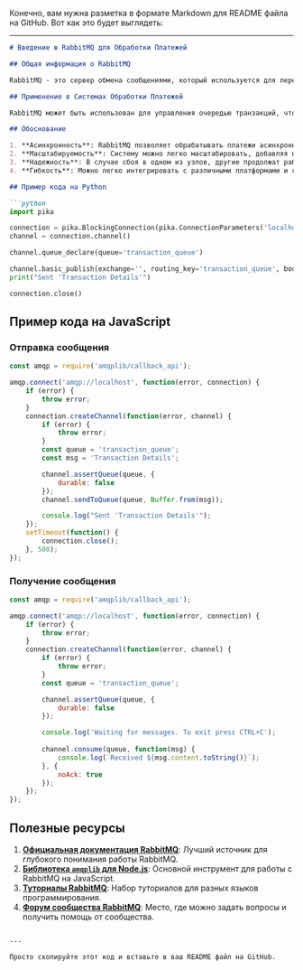 Конечно, вам нужна разметка в формате Markdown для README файла на GitHub. Вот как это будет выглядеть:

---

```markdown
# Введение в RabbitMQ для Обработки Платежей

## Общая информация о RabbitMQ

RabbitMQ - это сервер обмена сообщениями, который используется для передачи данных между различными компонентами системы. Он поддерживает множество протоколов обмена сообщениями и позволяет разрабатывать распределенные и отказоустойчивые системы.

## Применение в Системах Обработки Платежей

RabbitMQ может быть использован для управления очередью транзакций, что делает обработку платежей асинхронной и масштабируемой. Это особенно полезно в финтех-приложениях, где требуется обработка большого объема транзакций в короткие промежутки времени.

## Обоснование

1. **Асинхронность**: RabbitMQ позволяет обрабатывать платежи асинхронно, увеличивая производительность и уменьшая время ожидания.
2. **Масштабируемость**: Систему можно легко масштабировать, добавляя новые узлы.
3. **Надежность**: В случае сбоя в одном из узлов, другие продолжат работать.
4. **Гибкость**: Можно легко интегрировать с различными платформами и языками программирования.

## Пример кода на Python

```python
import pika

connection = pika.BlockingConnection(pika.ConnectionParameters('localhost'))
channel = connection.channel()

channel.queue_declare(queue='transaction_queue')

channel.basic_publish(exchange='', routing_key='transaction_queue', body='Transaction Details')
print("Sent 'Transaction Details'")

connection.close()
```

## Пример кода на JavaScript

### Отправка сообщения

```javascript
const amqp = require('amqplib/callback_api');

amqp.connect('amqp://localhost', function(error, connection) {
    if (error) {
        throw error;
    }
    connection.createChannel(function(error, channel) {
        if (error) {
            throw error;
        }
        const queue = 'transaction_queue';
        const msg = 'Transaction Details';

        channel.assertQueue(queue, {
            durable: false
        });
        channel.sendToQueue(queue, Buffer.from(msg));

        console.log("Sent 'Transaction Details'");
    });
    setTimeout(function() {
        connection.close();
    }, 500);
});
```

### Получение сообщения

```javascript
const amqp = require('amqplib/callback_api');

amqp.connect('amqp://localhost', function(error, connection) {
    if (error) {
        throw error;
    }
    connection.createChannel(function(error, channel) {
        if (error) {
            throw error;
        }
        const queue = 'transaction_queue';

        channel.assertQueue(queue, {
            durable: false
        });

        console.log('Waiting for messages. To exit press CTRL+C');
        
        channel.consume(queue, function(msg) {
            console.log(`Received ${msg.content.toString()}`);
        }, {
            noAck: true
        });
    });
});
```

## Полезные ресурсы

1. **[Официальная документация RabbitMQ](https://www.rabbitmq.com/)**: Лучший источник для глубокого понимания работы RabbitMQ.
2. **[Библиотека `amqplib` для Node.js](https://www.npmjs.com/package/amqplib)**: Основной инструмент для работы с RabbitMQ на JavaScript.
3. **[Туториалы RabbitMQ](https://www.rabbitmq.com/getstarted.html)**: Набор туториалов для разных языков программирования.
4. **[Форум сообщества RabbitMQ](https://groups.google.com/forum/#!forum/rabbitmq-users)**: Место, где можно задать вопросы и получить помощь от сообщества.
```

---

Просто скопируйте этот код и вставьте в ваш README файл на GitHub.
